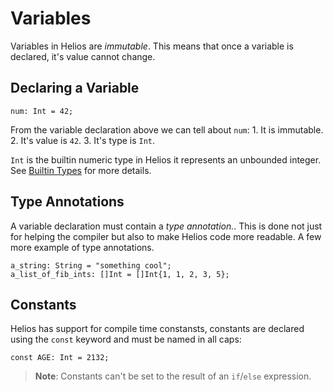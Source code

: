 # Variables

Variables in Helios are *immutable*. This means that once a variable is declared, it's value cannot change.

## Declaring a Variable

```rust, noplaypen
num: Int = 42;
```

From the variable declaration above we can tell about `num`:
    1. It is immutable.
    2. It's value is `42`.
    3. It's type is `Int`.

`Int` is the builtin numeric type in Helios it represents an unbounded integer. See [Builtin Types](./02_Builtin_Types.md) for more details.

## Type Annotations

A variable declaration must contain a *type annotation.*.
This is done not just for helping the compiler but also to make Helios code more readable. A few more example of type annotations.

```rust, noplaypen
a_string: String = "something cool";
a_list_of_fib_ints: []Int = []Int{1, 1, 2, 3, 5};
```

## Constants

Helios has support for compile time constansts, constants are declared using the `const` keyword and must be named in all caps:

```rust, noplaypen
const AGE: Int = 2132;
```

> **Note**: Constants can't be set to the result of an `if`/`else` expression.
